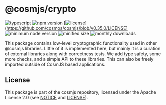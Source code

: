 # @cosmjs/crypto

![typescript](https://img.shields.io/npm/types/@cosmjs/crypto.svg)
[![npm version](https://img.shields.io/npm/v/@cosmjs/crypto.svg)](https://www.npmjs.com/package/@cosmjs/crypto)
[![license](https://img.shields.io/npm/l/@cosmjs/crypto.svg)](https://github.com/cosmos/cosmjs/blob/v0.35.0/LICENSE]
![minimum node version](https://img.shields.io/node/v/@cosmjs/crypto.svg)
![minified size](https://img.shields.io/bundlephobia/min/@cosmjs/crypto.svg)
![monthly downloads](https://img.shields.io/npm/dm/@cosmjs/crypto.svg)

This package contains low-level cryptographic functionality used in other
@cosmjs libraries. Little of it is implemented here, but mainly it is a curation
of external libraries along with correctness tests. We add type safety, some
more checks, and a simple API to these libraries. This can also be freely
imported outside of CosmJS based applications.

## License

This package is part of the cosmjs repository, licensed under the Apache License
2.0 (see [NOTICE](https://github.com/cosmos/cosmjs/blob/main/NOTICE) and
[LICENSE](https://github.com/cosmos/cosmjs/blob/main/LICENSE)).
